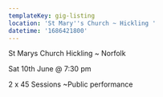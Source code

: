 ```yaml
---
templateKey: gig-listing
location: 'St Mary''s Church ~ Hickling '
datetime: '1686421800'
---
```

S﻿t Marys Church Hickling ~ Norfolk

S﻿at 10th June @ 7:30 pm

2﻿ x 45 Sessions ~Public performance